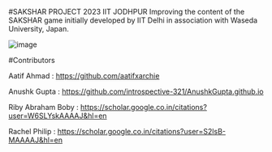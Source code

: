 #SAKSHAR PROJECT 2023 IIT JODHPUR Improving the content of the SAKSHAR game initially developed by IIT Delhi in association with Waseda University, Japan.

![image](https://github.com/aatifxarchie/saksharproject2023/assets/146356668/570289b0-6570-4056-aa3c-78b5480b2a59)

#Contributors

Aatif Ahmad : https://github.com/aatifxarchie 

Anushk Gupta : https://github.com/introspective-321/AnushkGupta.github.io

Riby Abraham Boby : https://scholar.google.co.in/citations?user=W6SLYskAAAAJ&hl=en

Rachel Philip : https://scholar.google.co.in/citations?user=S2lsB-MAAAAJ&hl=en
